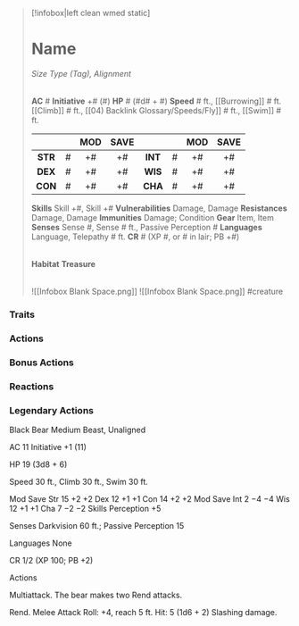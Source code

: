 > [!infobox|left clean wmed static]
> # Name
> *Size Type (Tag), Alignment*
> 
> | |
> | - |
> **AC** # **Initiative** +# (#)
> **HP** # (#d# + #)
> **Speed** # ft., [[Burrowing]] # ft. [[Climb]] # ft., [[04) Backlink Glossary/Speeds/Fly]] # ft., [[Swim]] # ft.
> 
> | | | MOD | SAVE | | | MOD | SAVE |
> | :-: | :-: | :-: | :-: | :-: | :-: | :-: | :-: |
> | **STR** | # | +# | +# | **INT** | # | +# | +# | 
> | **DEX** | # | +# | +# | **WIS** | # | +# | +# |
> | **CON** | # | +# | +# | **CHA** | # | +# | +# |
> **Skills** Skill +#, Skill +#
> **Vulnerabilities** Damage, Damage
> **Resistances** Damage, Damage
> **Immunities** Damage; Condition
> **Gear** Item, Item
> **Senses** Sense #, Sense # ft., Passive Perception #
> **Languages** Language, Telepathy # ft.
> **CR** # (XP #, or # in lair; PB +#)
>
> | |
> | - |
> **Habitat**
> **Treasure**
> 
> | |
> | - |
> ![[Infobox Blank Space.png]]
> ![[Infobox Blank Space.png]]
> #creature 


### Traits
### Actions
### Bonus Actions
### Reactions
### Legendary Actions
Black Bear
Medium Beast, Unaligned

AC 11 Initiative +1 (11)

HP 19 (3d8 + 6)

Speed 30 ft., Climb 30 ft., Swim 30 ft.

Mod	Save
Str	15	+2	+2
Dex	12	+1	+1
Con	14	+2	+2
Mod	Save
Int	2	−4	−4
Wis	12	+1	+1
Cha	7	−2	−2
Skills Perception +5

Senses Darkvision 60 ft.; Passive Perception 15

Languages None

CR 1/2 (XP 100; PB +2)

Actions

Multiattack. The bear makes two Rend attacks.

Rend. Melee Attack Roll: +4, reach 5 ft. Hit: 5 (1d6 + 2) Slashing damage.